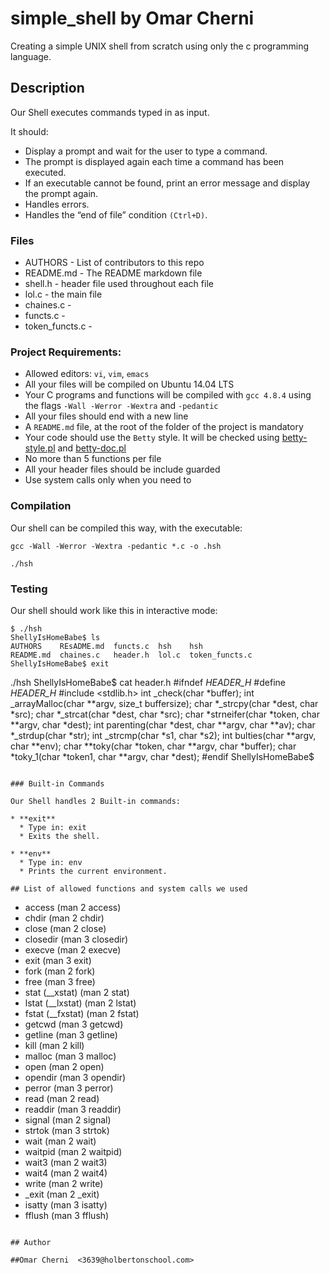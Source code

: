 # simple_shell by Omar Cherni
Creating a simple UNIX shell from scratch using only the c programming language.

## Description

Our Shell executes commands typed in as input.

It should:

* Display a prompt and wait for the user to type a command.
* The prompt is displayed again each time a command has been executed.
* If an executable cannot be found, print an error message and display the prompt again.
* Handles errors.
* Handles the “end of file” condition `(Ctrl+D)`.

### Files
* AUTHORS - List of contributors to this repo
* README.md - The README markdown file
* shell.h - header file used throughout each file
* lol.c - the main file
* chaines.c -
* functs.c -
* token_functs.c -

### Project Requirements:
* Allowed editors: `vi`, `vim`, `emacs`
* All your files will be compiled on Ubuntu 14.04 LTS
* Your C programs and functions will be compiled with `gcc 4.8.4` using the flags `-Wall -Werror -Wextra` and `-pedantic`
* All your files should end with a new line
* A `README.md` file, at the root of the folder of the project is mandatory
* Your code should use the `Betty` style. It will be checked using [betty-style.pl](https://github.com/holbertonschool/Betty/blob/master/betty-style.pl) and [betty-doc.pl](https://github.com/holbertonschool/Betty/blob/master/betty-doc.pl)
* No more than 5 functions per file
* All your header files should be include guarded
* Use system calls only when you need to

### Compilation

Our shell can be compiled this way, with the executable:
```
gcc -Wall -Werror -Wextra -pedantic *.c -o .hsh
```
```
./hsh
```

### Testing
Our shell should work like this in interactive mode:
```
$ ./hsh
ShellyIsHomeBabe$ ls
AUTHORS    REsADME.md  functs.c  hsh    hsh
README.md  chaines.c   header.h  lol.c  token_functs.c
ShellyIsHomeBabe$ exit
```
./hsh
ShellyIsHomeBabe$ cat header.h
#ifndef _HEADER_H_
#define _HEADER_H_
#include <stdlib.h>
int _check(char *buffer);
int _arrayMalloc(char **argv, size_t buffersize);
char *_strcpy(char *dest, char *src);
char *_strcat(char *dest, char *src);
char *strneifer(char *token, char **argv, char *dest);
int parenting(char *dest, char **argv, char **av);
char *_strdup(char *str);
int _strcmp(char *s1, char *s2);
int bulties(char **argv, char **env);
char **toky(char *token, char **argv, char *buffer);
char *toky_1(char *token1, char **argv, char *dest);
#endif
ShellyIsHomeBabe$
```

### Built-in Commands

Our Shell handles 2 Built-in commands:

* **exit**
  * Type in: exit
  * Exits the shell.

* **env**
  * Type in: env
  * Prints the current environment.

## List of allowed functions and system calls we used
```
* access (man 2 access)
* chdir (man 2 chdir)
* close (man 2 close)
* closedir (man 3 closedir)
* execve (man 2 execve)
* exit (man 3 exit)
* fork (man 2 fork)
* free (man 3 free)
* stat (__xstat) (man 2 stat)
* lstat (__lxstat) (man 2 lstat)
* fstat (__fxstat) (man 2 fstat)
* getcwd (man 3 getcwd)
* getline (man 3 getline)
* kill (man 2 kill)
* malloc (man 3 malloc)
* open (man 2 open)
* opendir (man 3 opendir)
* perror (man 3 perror)
* read (man 2 read)
* readdir (man 3 readdir)
* signal (man 2 signal)
* strtok (man 3 strtok)
* wait (man 2 wait)
* waitpid (man 2 waitpid)
* wait3 (man 2 wait3)
* wait4 (man 2 wait4)
* write (man 2 write)
* _exit (man 2 _exit)
* isatty (man 3 isatty)
* fflush (man 3 fflush)
```

## Author

##Omar Cherni  <3639@holbertonschool.com>
